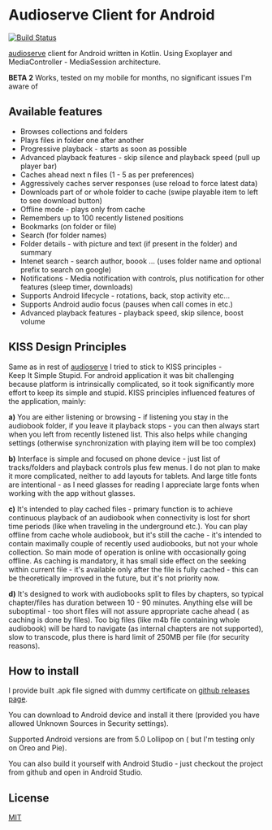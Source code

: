 Audioserve Client for Android
============================
[![Build Status](https://travis-ci.org/izderadicka/audioserve-android.svg?branch=master)](https://travis-ci.org/izderadicka/audioserve-android)

[audioserve](https://github.com/izderadicka/audioserve) client for Android written in Kotlin.
Using Exoplayer and MediaController - MediaSession architecture.

**BETA 2**  Works, tested on my mobile for months, no significant issues I'm aware of



Available features
------------------

* Browses collections and folders
* Plays files in folder one after another
* Progressive playback - starts as soon as possible
* Advanced playback features - skip silence and playback speed (pull up player bar)
* Caches ahead next n files (1 - 5 as per preferences)
* Aggressively caches server responses (use reload to force latest data)
* Downloads part of or whole folder to cache (swipe playable item to left to see download button)
* Offline mode - plays only from cache
* Remembers up to 100 recently listened positions
* Bookmarks (on folder or file)
* Search (for folder names)
* Folder details - with picture and text (if present in the folder) and summary
* Intenet search - search author, boook ...  (uses folder name and optional prefix to search on google)
* Notifications - Media notification with controls, plus notification for other features (sleep timer, downloads)
* Supports Android lifecycle - rotations, back, stop activity etc...
* Supports Android audio focus (pauses when call comes in etc.)
* Advanced playback features - playback speed, skip silence, boost volume


KISS Design Principles
-----------------

Same as in rest of [audioserve](https://github.com/izderadicka/audioserve) I tried to stick to KISS principles -  
Keep It Simple Stupid.
For android application it was bit challenging because platform is intrinsically complicated,
so it took significantly more effort to keep its simple and stupid.
KISS principles influenced features of the application, mainly:

**a)** You are either listening or browsing - if listening you stay in the audiobook folder, if 
you leave it playback stops - you can then always start when you left from recently 
listened list. This also helps while changing settings (otherwise 
synchronization with playing item will be too complex)
    
**b)** Interface is simple and focused on phone device - just list of tracks/folders and playback controls plus few menus.
I do not plan to make it more complicated, neither to add layouts for tablets. 
And large title fonts are intentional - as I need glasses for reading I appreciate large fonts 
when working with the app without glasses.

**c)** It's intended to play cached files - primary function is to achieve continuous 
playback of an audiobook when connectivity is lost for short time periods (like
when traveling in the underground etc.).  You can play offline from cache whole audiobook,
but it's still the cache -  it's intended to contain maximally couple of recently used audiobooks, 
but not your whole collection. So main mode of operation is online with occasionally going offline.
As caching is mandatory, it has small side effect on the seeking within current file - it's 
available only after the file is fully cached - this can be theoretically improved in the future,
but it's not priority now.

**d)** It's designed to work with audiobooks split to files by chapters, so typical chapter/files has
duration between 10 - 90 minutes. Anything else will be suboptimal - too short files will not assure
appropriate cache ahead ( as caching is done by files). Too big files (like m4b file containing whole
audiobook) will be hard to navigate (as internal chapters are not supported), slow to transcode,
plus there is hard limit of 250MB per file (for security reasons).



How to install
--------------

I provide built .apk file signed with dummy certificate on 
[github releases page](https://github.com/izderadicka/audioserve-android/releases).

You can download to Android device and install it there 
(provided you have allowed Unknown Sources in Security settings).

Supported Android versions are from 5.0 Lollipop on ( but I'm testing only  on Oreo and Pie).

You can also build it yourself with Android Studio - just checkout the project from github and
open in Android Studio.



License
-------

[MIT](https://opensource.org/licenses/MIT) 